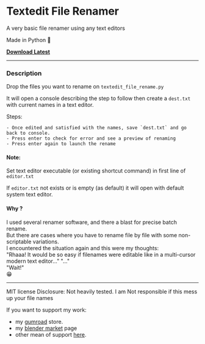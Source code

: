 # Textedit File Renamer 

A very basic file renamer using any text editors

Made in Python :snake:

**[Download Latest](https://github.com/Pullusb/textedit_file_renamer/archive/refs/heads/main.zip)**

---

### Description

Drop the files you want to rename on `textedit_file_rename.py`

It will open a console describing the step to follow then create a `dest.txt` with current names in a text editor.

Steps:

    - Once edited and satisfied with the names, save `dest.txt` and go back to console.  
    - Press enter to check for error and see a preview of renaming  
    - Press enter again to launch the rename

#### Note:

Set text editor executable (or existing shortcut command) in first line of `editor.txt`  

If `editor.txt` not exists or is empty (as default) it will open with default system text editor.


#### Why ?

I used several renamer software, and there a blast for precise batch rename.  
But there are cases where you have to rename file by file with some non-scriptable variations.  
I encountered the situation again and this were my thoughts:  
"Rhaaa! It would be so easy if filenames were editable like in a multi-cursor modern text editor..." 
"..."  
"Wait!"  
:grin:

<!-- So here it is: rename in editor, then trigger the action. :grin: -->

---

MIT license
Disclosure: Not heavily tested. I am Not responsible if this mess up your file names

If you want to support my work:

- my [gumroad](https://pullusb.gumroad.com) store.
- my [blender market](https://blendermarket.com/creators/pullup) page
- other mean of support [here](http://www.samuelbernou.fr/donate).
